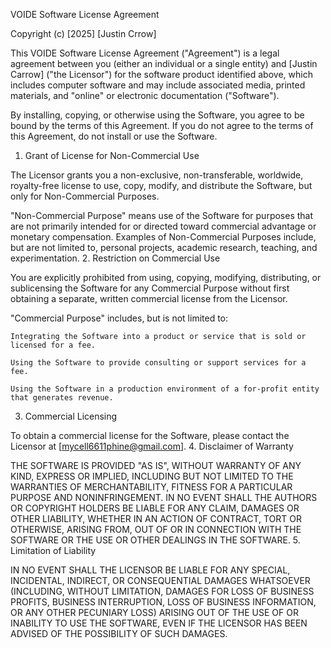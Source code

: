 VOIDE Software License Agreement

Copyright (c) [2025] [Justin Crrow]

This VOIDE Software License Agreement ("Agreement") is a legal agreement between you (either an individual or a single entity) and [Justin Carrow] ("the Licensor") for the software product identified above, which includes computer software and may include associated media, printed materials, and "online" or electronic documentation ("Software").

By installing, copying, or otherwise using the Software, you agree to be bound by the terms of this Agreement. If you do not agree to the terms of this Agreement, do not install or use the Software.
1. Grant of License for Non-Commercial Use

The Licensor grants you a non-exclusive, non-transferable, worldwide, royalty-free license to use, copy, modify, and distribute the Software, but only for Non-Commercial Purposes.

"Non-Commercial Purpose" means use of the Software for purposes that are not primarily intended for or directed toward commercial advantage or monetary compensation. Examples of Non-Commercial Purposes include, but are not limited to, personal projects, academic research, teaching, and experimentation.
2. Restriction on Commercial Use

You are explicitly prohibited from using, copying, modifying, distributing, or sublicensing the Software for any Commercial Purpose without first obtaining a separate, written commercial license from the Licensor.

"Commercial Purpose" includes, but is not limited to:

    Integrating the Software into a product or service that is sold or licensed for a fee.

    Using the Software to provide consulting or support services for a fee.

    Using the Software in a production environment of a for-profit entity that generates revenue.

3. Commercial Licensing

To obtain a commercial license for the Software, please contact the Licensor at [mycell6611phine@gmail.com].
4. Disclaimer of Warranty

THE SOFTWARE IS PROVIDED "AS IS", WITHOUT WARRANTY OF ANY KIND, EXPRESS OR IMPLIED, INCLUDING BUT NOT LIMITED TO THE WARRANTIES OF MERCHANTABILITY, FITNESS FOR A PARTICULAR PURPOSE AND NONINFRINGEMENT. IN NO EVENT SHALL THE AUTHORS OR COPYRIGHT HOLDERS BE LIABLE FOR ANY CLAIM, DAMAGES OR OTHER LIABILITY, WHETHER IN AN ACTION OF CONTRACT, TORT OR OTHERWISE, ARISING FROM, OUT OF OR IN CONNECTION WITH THE SOFTWARE OR THE USE OR OTHER DEALINGS IN THE SOFTWARE.
5. Limitation of Liability

IN NO EVENT SHALL THE LICENSOR BE LIABLE FOR ANY SPECIAL, INCIDENTAL, INDIRECT, OR CONSEQUENTIAL DAMAGES WHATSOEVER (INCLUDING, WITHOUT LIMITATION, DAMAGES FOR LOSS OF BUSINESS PROFITS, BUSINESS INTERRUPTION, LOSS OF BUSINESS INFORMATION, OR ANY OTHER PECUNIARY LOSS) ARISING OUT OF THE USE OF OR INABILITY TO USE THE SOFTWARE, EVEN IF THE LICENSOR HAS BEEN ADVISED OF THE POSSIBILITY OF SUCH DAMAGES.
